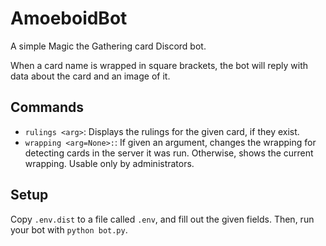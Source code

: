 # AmoeboidBot

A simple Magic the Gathering card Discord bot.

When a card name is wrapped in square brackets, the bot will reply with data about the card and an image of it.

## Commands
- `rulings <arg>`: Displays the rulings for the given card, if they exist.
- `wrapping <arg=None>:`: If given an argument, changes the wrapping for detecting cards in the server it was run. Otherwise, shows the current wrapping. Usable only by administrators.

## Setup
Copy `.env.dist` to a file called `.env`, and fill out the given fields. Then, run your bot with `python bot.py`.